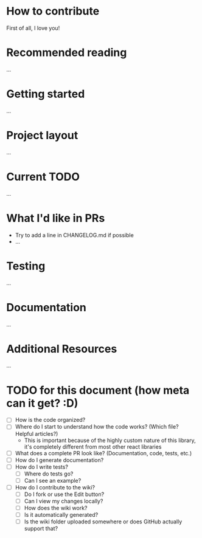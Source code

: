 # How to contribute
First of all, I love you!

# Recommended reading
...

# Getting started
...

# Project layout
...

# Current TODO
...

# What I'd like in PRs
- Try to add a line in CHANGELOG.md if possible
- ...

# Testing
...

# Documentation
...

# Additional Resources
...

# TODO for this document (how meta can it get? :D)
- [ ] How is the code organized?
- [ ] Where do I start to understand how the code works? (Which file? Helpful articles?)
  - This is important because of the highly custom nature of this library, it's completely different from most other react libraries
- [ ] What does a complete PR look like? (Documentation, code, tests, etc.)
- [ ] How do I generate documentation?
- [ ] How do I write tests?
  - [ ] Where do tests go?
  - [ ] Can I see an example?
- [ ] How do I contribute to the wiki?
  - [ ] Do I fork or use the Edit button?
  - [ ] Can I view my changes locally?
  - [ ] How does the wiki work?
  - [ ] Is it automatically generated?
  - [ ] Is the wiki folder uploaded somewhere or does GitHub actually support that?
